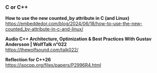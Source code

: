 ### C or C++

**How to use the new counted_by attribute in C (and Linux)**  
https://embeddedor.com/blog/2024/06/18/how-to-use-the-new-counted_by-attribute-in-c-and-linux/

**Audio C++ Architecture, Optimization & Best Practices With Gustav Andersson | WolfTalk n°022**  
https://thewolfsound.com/talk022/

**Reflection for C++26**  
https://isocpp.org/files/papers/P2996R4.html

